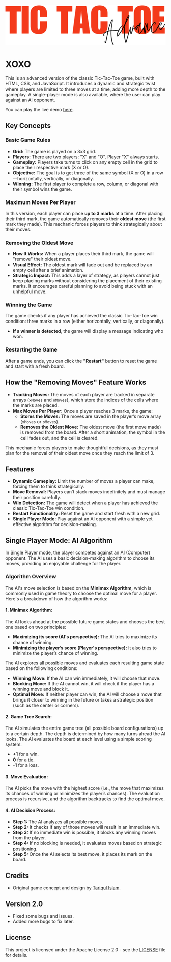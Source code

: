 ![Advanced Tic Tac Toe](img/img.png)


# XOXO

This is an advanced version of the classic Tic-Tac-Toe game, built with HTML, CSS, and JavaScript. It introduces a dynamic and strategic twist where players are limited to three moves at a time, adding more depth to the gameplay. A single-player mode is also available, where the user can play against an AI opponent.

You can play the live demo [here](https://tariqulislamrahat.github.io/xoxo).

## Key Concepts

### Basic Game Rules

- **Grid:** The game is played on a 3x3 grid.
- **Players:** There are two players: "X" and "O". Player "X" always starts.
- **Gameplay:** Players take turns to click on any empty cell in the grid to place their respective mark (X or O).
- **Objective:** The goal is to get three of the same symbol (X or O) in a row—horizontally, vertically, or diagonally.
- **Winning:** The first player to complete a row, column, or diagonal with their symbol wins the game.

### Maximum Moves Per Player

In this version, each player can place **up to 3 marks** at a time. After placing their third mark, the game automatically removes their **oldest move** (the first mark they made). This mechanic forces players to think strategically about their moves.

### Removing the Oldest Move

- **How It Works:** When a player places their third mark, the game will "remove" their oldest move. 
- **Visual Effect:** The oldest mark will fade out and be replaced by an empty cell after a brief animation.
- **Strategic Impact:** This adds a layer of strategy, as players cannot just keep placing marks without considering the placement of their existing marks. It encourages careful planning to avoid being stuck with an unhelpful move.

### Winning the Game

The game checks if any player has achieved the classic Tic-Tac-Toe win condition: three marks in a row (either horizontally, vertically, or diagonally). 
- **If a winner is detected**, the game will display a message indicating who won.

### Restarting the Game

After a game ends, you can click the **"Restart"** button to reset the game and start with a fresh board.

## How the "Removing Moves" Feature Works

- **Tracking Moves:** The moves of each player are tracked in separate arrays (`xMoves` and `oMoves`), which store the indices of the cells where the marks are placed.
- **Max Moves Per Player:** Once a player reaches 3 marks, the game:
  - **Stores the Moves:** The moves are saved in the player’s move array (`xMoves` or `oMoves`).
  - **Removes the Oldest Move:** The oldest move (the first move made) is removed from the board. After a short animation, the symbol in the cell fades out, and the cell is cleared.
  
This mechanic forces players to make thoughtful decisions, as they must plan for the removal of their oldest move once they reach the limit of 3.

## Features

- **Dynamic Gameplay:** Limit the number of moves a player can make, forcing them to think strategically.
- **Move Removal:** Players can’t stack moves indefinitely and must manage their position carefully.
- **Win Detection:** The game will detect when a player has achieved the classic Tic-Tac-Toe win condition.
- **Restart Functionality:** Reset the game and start fresh with a new grid.
- **Single Player Mode:** Play against an AI opponent with a simple yet effective algorithm for decision-making.

## Single Player Mode: AI Algorithm

In Single Player mode, the player competes against an AI (Computer) opponent. The AI uses a basic decision-making algorithm to choose its moves, providing an enjoyable challenge for the player. 

### Algorithm Overview

The AI's move selection is based on the **Minimax Algorithm**, which is commonly used in game theory to choose the optimal move for a player. Here's a breakdown of how the algorithm works:

#### 1. **Minimax Algorithm:**
The AI looks ahead at the possible future game states and chooses the best one based on two principles:
- **Maximizing its score (AI's perspective):** The AI tries to maximize its chance of winning.
- **Minimizing the player’s score (Player's perspective):** It also tries to minimize the player’s chance of winning.

The AI explores all possible moves and evaluates each resulting game state based on the following conditions:
- **Winning Move:** If the AI can win immediately, it will choose that move.
- **Blocking Move:** If the AI cannot win, it will check if the player has a winning move and block it.
- **Optimal Move:** If neither player can win, the AI will choose a move that brings it closer to winning in the future or takes a strategic position (such as the center or corners).

#### 2. **Game Tree Search:**
The AI simulates the entire game tree (all possible board configurations) up to a certain depth. The depth is determined by how many turns ahead the AI looks. The AI evaluates the board at each level using a simple scoring system:
- **+1** for a win.
- **0** for a tie.
- **-1** for a loss.

#### 3. **Move Evaluation:**
The AI picks the move with the highest score (i.e., the move that maximizes its chances of winning or minimizes the player’s chances). The evaluation process is recursive, and the algorithm backtracks to find the optimal move.

#### 4. **AI Decision Process:**
- **Step 1:** The AI analyzes all possible moves.
- **Step 2:** It checks if any of those moves will result in an immediate win.
- **Step 3:** If no immediate win is possible, it blocks any winning moves from the player.
- **Step 4:** If no blocking is needed, it evaluates moves based on strategic positioning.
- **Step 5:** Once the AI selects its best move, it places its mark on the board.

## Credits

- Original game concept and design by [Tariqul Islam](https://facebook.com/thetariqulislam).

## Version 2.0

- Fixed some bugs and issues.
- Added more bugs to fix later.

## License

This project is licensed under the Apache License 2.0 - see the [LICENSE](./LICENSE) file for details.
